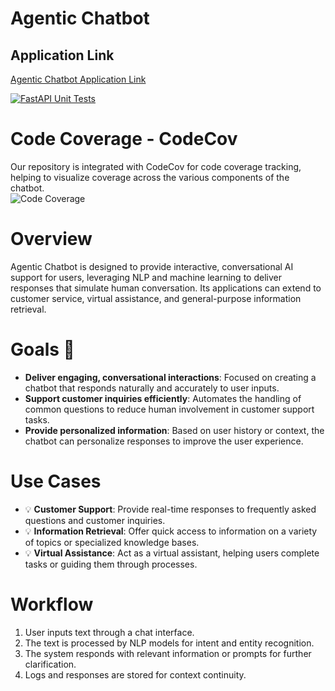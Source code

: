 
# Agentic Chatbot

## Application Link

[Agentic Chatbot Application Link](<insert-application-url>)

[![FastAPI Unit Tests](https://github.com/heetmiyani/AgenticChatbot/actions/workflows/pytest.yml/badge.svg)](https://github.com/heetmiyani/AgenticChatbot/actions/workflows/pytest.yml)

# Code Coverage - CodeCov
Our repository is integrated with CodeCov for code coverage tracking, helping to visualize coverage across the various components of the chatbot.<br>
![Code Coverage](https://codecov.io/gh/heetmiyani/AgenticChatbot/branch/main/graph/badge.svg)

# Overview

Agentic Chatbot is designed to provide interactive, conversational AI support for users, leveraging NLP and machine learning to deliver responses that simulate human conversation. Its applications can extend to customer service, virtual assistance, and general-purpose information retrieval.

# Goals 🎯

- **Deliver engaging, conversational interactions**: Focused on creating a chatbot that responds naturally and accurately to user inputs.
- **Support customer inquiries efficiently**: Automates the handling of common questions to reduce human involvement in customer support tasks.
- **Provide personalized information**: Based on user history or context, the chatbot can personalize responses to improve the user experience.

# Use Cases

- 💡 **Customer Support**: Provide real-time responses to frequently asked questions and customer inquiries.
- 💡 **Information Retrieval**: Offer quick access to information on a variety of topics or specialized knowledge bases.
- 💡 **Virtual Assistance**: Act as a virtual assistant, helping users complete tasks or guiding them through processes.

# Workflow

1. User inputs text through a chat interface.
2. The text is processed by NLP models for intent and entity recognition.
3. The system responds with relevant information or prompts for further clarification.
4. Logs and responses are stored for context continuity.

